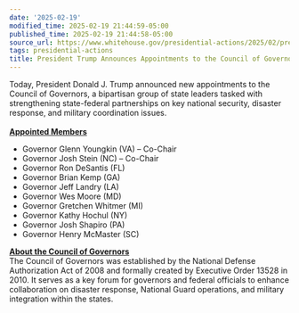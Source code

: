 ```yaml
---
date: '2025-02-19'
modified_time: 2025-02-19 21:44:59-05:00
published_time: 2025-02-19 21:44:58-05:00
source_url: https://www.whitehouse.gov/presidential-actions/2025/02/president-trump-announces-appointments-to-the-council-of-governors/
tags: presidential-actions
title: President Trump Announces Appointments to the Council of Governors
---
```

 
Today, President Donald J. Trump announced new appointments to the
Council of Governors, a bipartisan group of state leaders tasked with
strengthening state-federal partnerships on key national security,
disaster response, and military coordination issues.  
   
**<u>Appointed Members</u>**

-   Governor Glenn Youngkin (VA) – Co-Chair
-   Governor Josh Stein (NC) – Co-Chair
-   Governor Ron DeSantis (FL)
-   Governor Brian Kemp (GA)
-   Governor Jeff Landry (LA)
-   Governor Wes Moore (MD)
-   Governor Gretchen Whitmer (MI)
-   Governor Kathy Hochul (NY)
-   Governor Josh Shapiro (PA)
-   Governor Henry McMaster (SC)

**<u>About the Council of Governors</u>**  
The Council of Governors was established by the National Defense
Authorization Act of 2008 and formally created by Executive Order 13528
in 2010. It serves as a key forum for governors and federal officials to
enhance collaboration on disaster response, National Guard operations,
and military integration within the states.
